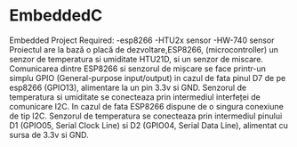 # EmbeddedC
Embedded Project
Required:
-esp8266
-HTU2x sensor
-HW-740 sensor
Proiectul are la bază o placă de dezvoltare,ESP8266,
(microcontroller) un senzor de temperatura si umiditate HTU21D, si un
senzor de miscare. Comunicarea dintre ESP8266 si senzorul de mișcare
se face printr-un simplu GPIO (General-purpose input/output) in cazul de
fata pinul D7 de pe esp8266 (GPIO13), alimentare la un pin 3.3v si
GND. Senzorul de temperatura si umiditate se conecteaza prin
intermediul interfeței de comunicare I2C. In cazul de fata ESP8266
dispune de o singura conexiune de tip I2C. Senzorul de temperatura se
conecteaza prin intermediul pinului D1 (GPIO05, Serial Clock Line) si D2
(GPIO04, Serial Data Line), alimentat cu sursa de 3.3v si GND.